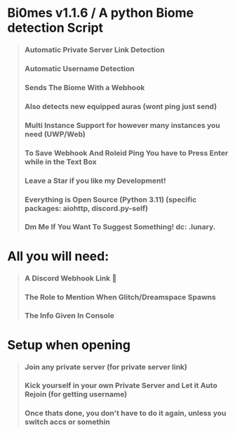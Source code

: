 # Bi0mes v1.1.6 / A python Biome detection Script 

> ### Automatic Private Server Link Detection 
> ### Automatic Username Detection 
> ### Sends The Biome With a Webhook 
> ### Also detects new equipped auras (wont ping just send)
> ### Multi Instance Support for however many instances you need (UWP/Web)
> ### To Save Webhook And Roleid Ping You have to Press Enter while in the Text Box
> ### Leave a Star if you like my Development!
> ### Everything is Open Source (Python 3.11) (specific packages: aiohttp, discord.py-self)
> ### Dm Me If You Want To Suggest Something! dc: .lunary.


# All you will need:

> ### A Discord Webhook Link 🔗
> ### The Role to Mention When Glitch/Dreamspace Spawns 
> ### The Info Given In Console 


# Setup when opening

> ### Join any private server (for private server link)
> ### Kick yourself in your own Private Server and Let it Auto Rejoin (for getting username)
> ### Once thats done, you don't have to do it again, unless you switch accs or somethin
